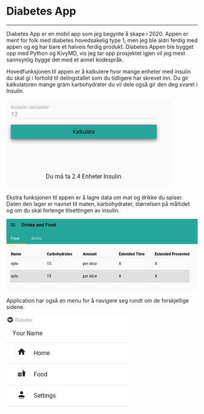 # Diabetes App


---



Diabetes App er en mobil app som jeg begynte å skape i 2020. Appen er ment for folk med diabetes hovedsakelig type 1, men jeg ble aldri ferdig med appen og eg har bare et halveis ferdig produkt. Diabetes Appen ble bygget opp med Python og KivyMD, vis jeg tar opp prosjektet igjen vil jeg mest sannsynlig bygge det med et annet kodespråk.




Hovedfunksjonen til appen er å kalkulere hvor mange enheter med insulin du skal gi i forhold til delingstallet som du tidligere har skrevet inn. Du gir kalkulatoren mange gram karbohydrater du vil dele også gir den deg svaret i Insulin.

![Diabetes App Calculator](https://github.com/Werhww/markdown/blob/main/pictures/diabetesAppCalculator.png?raw=true)




Ekstra funksjonen til appen er å lagre data om mat og drikke du spiser. Daten den lager er navnet til maten, karbohydrater, størrelsen på måltidet og om du skal forlenge tilsettingen av insulin.

![Diabetes App Drink and Food](https://github.com/Werhww/markdown/blob/main/pictures/diabetesAppDrink&Food.png?raw=true)




Application har også en menu for å navigere seg rundt om de forskjellige sidene.

![Diabetes App Menu](https://github.com/Werhww/markdown/blob/main/pictures/diabetesAppMenu.png?raw=true)

